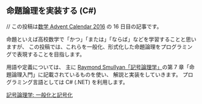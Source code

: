 ## 命題論理を実装する (C#)

// この投稿は[数学 Advent Calendar 2016](http://qiita.com/advent-calendar/2016/math) の 16 日目の記事です。

命題といえば高校数学で「かつ」「または」「ならば」などを学習することと思いますが、
この投稿では、これらを一般化、形式化した命題論理をプログラミングで表現することを目指します。

用語や定義については、
主に [Raymond Smullyan「記号論理学」](https://www.amazon.co.jp/dp/4621085727)の第 7 章「命題論理入門」に記載されているものを使い、
解説と実装をしていきます。
プログラミング言語としては C# (.NET) を利用します。

[記号論理学: 一般化と記号化](https://www.amazon.co.jp/dp/4621085727)
